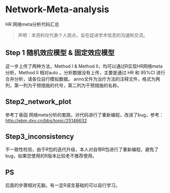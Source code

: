 # Network-Meta-analysis
HR 网络meta分析代码汇总
>声明：本资料仅代表个人观点，旨在促进学术信息的沟通和交流。
## Step 1 随机效应模型 & 固定效应模型
  这一步上传了两种方法，Method I & Method II，均可以通过R实现HR网络meta分析，Method II 相对auto 。分析数据没有上传，主要是通过 HR 和 95%CI 进行合并分析，请各位自行模拟数据。 
  anno文件为治疗方法的注释文件，格式为两列，第一列为干预措施的代号，第二列为干预措施的名称。



## Step2_network_plot
  参考丁香园 网络meta分析的套路，对代码进行了重新编程，改进了bug，参考：http://ebm.dxy.cn/bbs/topic/25146632
  
  
  
## Step3_inconsistency
  不一致性检验，由于R包的迭代升级，本人对自带R包进行了重新编程，避免了bug，如果您使用的R版本比较老不推荐使用。
  
## PS
  后面的步骤相对无脑，有一定R语言基础的可以自行学习。
